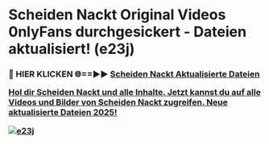 # Scheiden Nackt Original Videos 0nlyFans durchgesickert - Dateien aktualisiert! (e23j)

<h3>🔴 HIER KLICKEN 🌐==►► <a href="https://tinyurl.com/h6vf6nb8" rel="nofollow">Scheiden Nackt Aktualisierte Dateien

Hol dir Scheiden Nackt und alle Inhalte. Jetzt kannst du auf alle Videos und Bilder von Scheiden Nackt zugreifen. Neue aktualisierte Dateien 2025!

[![e23j](https://i.imgur.com/sD4kR3V.gif)](https://tinyurl.com/h6vf6nb8)
